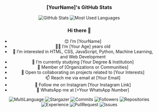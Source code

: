 <!-- GitHub Stats Section -->
<div align="center">
  
  ### [YourName]'s GitHub Stats

  ![GitHub Stats](https://github-readme-stats.vercel.app/api?username=YourUsername&show_icons=true&theme=radical&count_private=true&hide=prs,issues)
  ![Most Used Languages](https://github-readme-stats.vercel.app/api/top-langs/?username=YourUsername&layout=compact&theme=radical)

  ### Hi there 👋

  - 😊 I’m [YourName]
  - 👨‍🎓 I’m [Your Age] years old
  - 👀 I’m interested in HTML, CSS, JavaScript, Python, Machine Learning, and Web Development
  - 🌱 I’m currently studying [Your Degree & Institution]
  - 👥 Member of [Organizations or Communities]
  - 💖 Open to collaborating on projects related to [Your Interests]
  - 📫 Reach me via email at [Your Email]
  - 🔗 Follow me on Instagram [Your Instagram Link]
  - 💬 WhatsApp me at [+Your WhatsApp Number]

</div>

<!-- Badges Section -->
<div align="center">
  
  ![MultiLanguage](https://img.shields.io/badge/MultiLanguage-Badge-11pt?style=flat-square&logo=google-translate&logoColor=white)
  ![Stargazer](https://img.shields.io/badge/Stars-342pt-yellow?style=flat-square&logo=star&logoColor=white)
  ![Commits](https://img.shields.io/badge/Commits-759pt-blue?style=flat-square&logo=git&logoColor=white)
  ![Followers](https://img.shields.io/badge/Followers-474pt-purple?style=flat-square&logo=github&logoColor=white)
  ![Repositories](https://img.shields.io/badge/Repositories-25pt-green?style=flat-square&logo=repo&logoColor=white)
  ![Experience](https://img.shields.io/badge/Experience-Intermediate-blueviolet?style=flat-square)
  ![PullRequest](https://img.shields.io/badge/Pull%20Request-3pt-blue?style=flat-square&logo=github-actions&logoColor=white)
  ![Issues](https://img.shields.io/badge/Issues-0pt-lightgrey?style=flat-square&logo=exclamation&logoColor=white)
  
</div>
